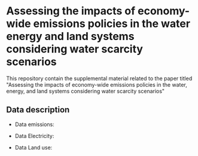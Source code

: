 # Assessing the impacts of economy-wide emissions policies in the water energy and land systems considering water scarcity scenarios
This repository contain the supplemental material related to the paper titled "Assessing the impacts of economy-wide emissions policies in the water, energy, and land systems considering water scarcity scenarios"

## Data description

* Data emissions:

* Data Electricity:

* Data Land use:
